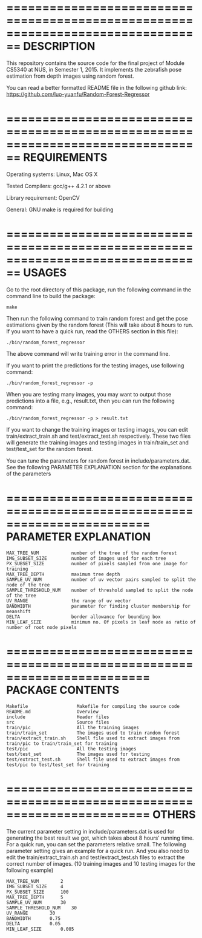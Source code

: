 ================================================================================
DESCRIPTION
================================================================================
This repository contains the source code for the final project of Module CS5340 at NUS, in Semester 1, 2015. It implements the zebrafish pose estimation from depth images using random forest.

You can read a better formatted README file in the following github link:
https://github.com/luo-yuanfu/Random-Forest-Regressor



================================================================================
REQUIREMENTS
================================================================================
Operating systems: Linux, Mac OS X

Tested Compilers: gcc/g++ 4.2.1 or above

Library requirement: OpenCV

General: GNU make is required for building



================================================================================
USAGES
================================================================================
Go to the root directory of this package, run the following command in the command line to build the package:

	make

Then run the following command to train random forest and get the pose estimations given by the random forest (This will take about 8 hours to run. If you want to have a quick run, read the OTHERS section in this file):

	./bin/random_forest_regressor

The above command will write training error in the command line.

If you want to print the predictions for the testing images, use following command:

	./bin/random_forest_regressor -p

When you are testing many images, you may want to output those predictions into a file, e.g., result.txt, then you can run the following command:

	./bin/random_forest_regressor -p > result.txt

If you want to change the training images or testing images, you can edit train/extract_train.sh and test/extract_test.sh respectively. These two files will generate the training images and testing images in train/train_set and test/test_set for the random forest. 

You can tune the parameters for random forest in include/parameters.dat. See the following PARAMETER EXPLANATION section for the explanations of the parameters



========================================================================
PARAMETER EXPLANATION
========================================================================
```
MAX_TREE_NUM			number of the tree of the random forest
IMG_SUBSET_SIZE			number of images used for each tree
PX_SUBSET_SIZE			number of pixels sampled from one image for training
MAX_TREE_DEPTH			maximum tree depth
SAMPLE_UV_NUM 			number of uv vector pairs sampled to split the node of the tree 
SAMPLE_THRESHOLD_NUM 	number of threshold sampled to split the node of the tree
UV_RANGE 				the range of uv vector
BANDWIDTH	 			parameter for finding cluster membership for meanshift
DELTA					border allowance for bounding box
MIN_LEAF_SIZE			minimum no. Of pixels in leaf node as ratio of number of root node pixels
```



========================================================================
PACKAGE CONTENTS 
========================================================================
```
Makefile                  Makefile for compiling the source code
README.md                 Overview
include                   Header files
src                       Source files
train/pic 				  All the training images
train/train_set			  The images used to train random forest
train/extract_train.sh 	  Shell file used to extract images from train/pic to train/train_set for training
test/pic 				  All the testing images
test/test_set			  The images used for testing
test/extract_test.sh 	  Shell file used to extract images from test/pic to test/test_set for training
```


========================================================================
OTHERS
========================================================================
The current parameter setting in include/parameters.dat is used for generating the best result we got, which takes about 8 hours' running time. For a quick run, you can set the parameters relative small. The following parameter setting gives an example for a quick run.
And you also need to edit the train/extract_train.sh and test/extract_test.sh files to extract the correct number of images. (10 training images and 10 testing images for the following example)
```
MAX_TREE_NUM		2
IMG_SUBSET_SIZE		4
PX_SUBSET_SIZE		100
MAX_TREE_DEPTH		5
SAMPLE_UV_NUM 		30
SAMPLE_THRESHOLD_NUM 	30
UV_RANGE 		30
BANDWIDTH	 	0.75
DELTA			0.05
MIN_LEAF_SIZE		0.005
```